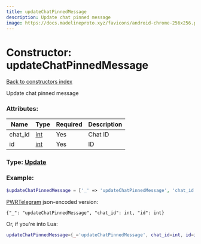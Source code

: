 ```yaml
---
title: updateChatPinnedMessage
description: Update chat pinned message
image: https://docs.madelineproto.xyz/favicons/android-chrome-256x256.png
---
```

# Constructor: updateChatPinnedMessage  
[Back to constructors index](index.md)



Update chat pinned message

### Attributes:

| Name     |    Type       | Required | Description |
|----------|---------------|----------|-------------|
|chat\_id|[int](../types/int.md) | Yes|Chat ID|
|id|[int](../types/int.md) | Yes|ID|



### Type: [Update](../types/Update.md)


### Example:

```php
$updateChatPinnedMessage = ['_' => 'updateChatPinnedMessage', 'chat_id' => int, 'id' => int];
```  

[PWRTelegram](https://pwrtelegram.xyz) json-encoded version:

```
{"_": "updateChatPinnedMessage", "chat_id": int, "id": int}
```


Or, if you're into Lua:

```lua
updateChatPinnedMessage={_='updateChatPinnedMessage', chat_id=int, id=int}

```


